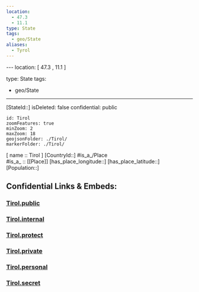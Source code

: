 ```yaml
---
location:
  - 47.3
  - 11.1
type: State
tags:
  - geo/State
aliases:
  - Tyrol
---
```

﻿---
location: [ 47.3 , 11.1 ] 

type: State
tags:
- geo/State

---
[StateId::] 
isDeleted: false
confidential: public
```leaflet
id: Tirol
zoomFeatures: true 
minZoom: 2 
maxZoom: 18
geojsonFolder: ./Tirol/
markerFolder: ./Tirol/
```

[ name :: Tirol ] 
[CountryId::] 
#is_a_/Place  
#is_a_ :: [[Place]] 
[has_place_longitude::] 
[has_place_latitude::] 
[Population::] 


## Confidential Links & Embeds: 

### [Tirol.public](/_public/\Earth\Continent\Europe\Europe~Central\Austria\Austrias_StatesTirol.public.md) 

### [Tirol.internal](/_internal/\Earth\Continent\Europe\Europe~Central\Austria\Austrias_StatesTirol.internal.md) 

### [Tirol.protect](/_protect/\Earth\Continent\Europe\Europe~Central\Austria\Austrias_StatesTirol.protect.md) 

### [Tirol.private](/_private/\Earth\Continent\Europe\Europe~Central\Austria\Austrias_StatesTirol.private.md) 

### [Tirol.personal](/_personal/\Earth\Continent\Europe\Europe~Central\Austria\Austrias_StatesTirol.personal.md) 

### [Tirol.secret](/_secret/\Earth\Continent\Europe\Europe~Central\Austria\Austrias_StatesTirol.secret.md)

